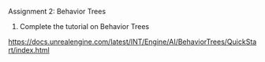 
Assignment 2: Behavior Trees

1. Complete the tutorial on Behavior Trees

https://docs.unrealengine.com/latest/INT/Engine/AI/BehaviorTrees/QuickStart/index.html

